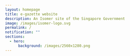 ```yaml
---
layout: homepage
title: e-gazette website
description: An Isomer site of the Singapore Government
image: /images/isomer-logo.svg
permalink: /
notification: ""
sections:
  - hero:
      background: /images/2560x1280.png
---
```

